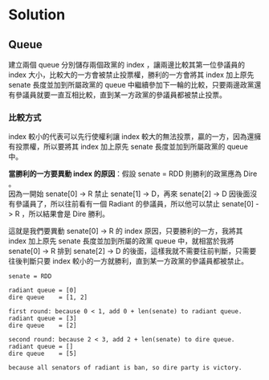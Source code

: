 # Solution

## Queue
建立兩個 queue 分別儲存兩個政黨的 index ，讓兩邊比較其第一位參議員的 index 大小，比較大的一方會被禁止投票權，勝利的一方會將其 index 加上原先 senate 長度並加到所屬政黨的 queue 中繼續參加下一輪的比較，只要兩邊政黨還有參議員就要一直互相比較，直到某一方政黨的參議員都被禁止投票。  

### 比較方式
index 較小的代表可以先行使權利讓 index 較大的無法投票，贏的一方，因為還擁有投票權，所以要將其 index 加上原先 senate 長度並加到所屬政黨的 queue 中。  

**當勝利的一方要異動 index 的原因**：假設 senate = RDD 則勝利的政黨應為 Dire 。  
因為一開始 senate[0] -> R 禁止 senate[1] -> D，再來 senate[2] -> D 因後面沒有參議員了，所以往前看有一個 Radiant 的參議員，所以他可以禁止 senate[0] -> R ，所以結果會是 Dire 勝利。  

這就是我們要異動 senate[0] -> R 的 index 原因，只要勝利的一方，我將其 index 加上原先 senate 長度並加到所屬的政黨 queue 中，就相當於我將 senate[0] -> R 排到 senate[2] -> D 的後面，這樣我就不需要往前判斷，只需要往後判斷只要 index 較小的一方就勝利，直到某一方政黨的參議員都被禁止。  

```
senate = RDD

radiant queue = [0]
dire queue    = [1, 2]

first round: because 0 < 1, add 0 + len(senate) to radiant queue.
radiant queue = [3]
dire queue    = [2]

second round: because 2 < 3, add 2 + len(senate) to dire queue.
radiant queue = []
dire queue    = [5]

because all senators of radiant is ban, so dire party is victory.
```
